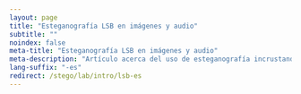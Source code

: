 ```yaml
---
layout: page
title: "Esteganografía LSB en imágenes y audio"
subtitle: "" 
noindex: false
meta-title: "Esteganografía LSB en imágenes y audio"
meta-description: "Artículo acerca del uso de esteganografía incrustando información en el LSB"
lang-suffix: "-es"
redirect: /stego/lab/intro/lsb-es
---
```


